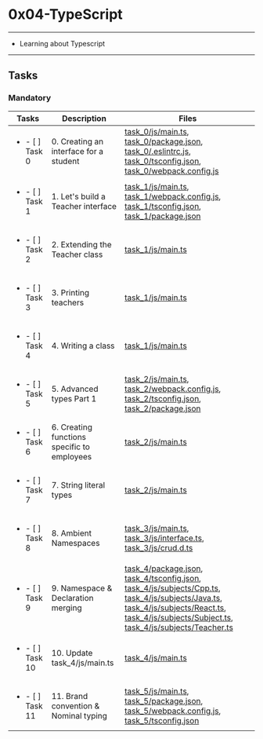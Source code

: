 # 0x04-TypeScript

---

* Learning about Typescript

---

## Tasks

### Mandatory

| Tasks | Description | Files |
| ----- | ----- | ----- |
| <ul><li> - [ ] Task 0 </li></ul> | 0. Creating an interface for a student | [task_0/js/main.ts](task_0/js/main.ts), [task_0/package.json](task_0/package.json), [task_0/.eslintrc.js](task_0/.eslintrc.js), [task_0/tsconfig.json](task_0/tsconfig.json), [task_0/webpack.config.js](task_0/webpack.config.js) |
| <ul><li> - [ ] Task 1 </li></ul> | 1. Let's build a Teacher interface | [task_1/js/main.ts](task_1/js/main.ts), [task_1/webpack.config.js](task_1/webpack.config.js), [task_1/tsconfig.json](task_1/tsconfig.json), [task_1/package.json](task_1/package.json) |
| <ul><li> - [ ] Task 2 </li></ul> | 2. Extending the Teacher class | [task_1/js/main.ts](task_1/js/main.ts) |
| <ul><li> - [ ] Task 3 </li></ul> | 3. Printing teachers | [task_1/js/main.ts](task_1/js/main.ts) |
| <ul><li> - [ ] Task 4 </li></ul> | 4. Writing a class | [task_1/js/main.ts](task_1/js/main.ts) |
| <ul><li> - [ ] Task 5 </li></ul> | 5. Advanced types Part 1 | [task_2/js/main.ts](task_2/js/main.ts), [task_2/webpack.config.js](task_2/webpack.config.js), [task_2/tsconfig.json](task_2/tsconfig.json), [task_2/package.json](task_2/package.json) |
| <ul><li> - [ ] Task 6 </li></ul> | 6. Creating functions specific to employees | [task_2/js/main.ts](task_2/js/main.ts) |
| <ul><li> - [ ] Task 7 </li></ul> | 7. String literal types | [task_2/js/main.ts](task_2/js/main.ts) | 
| <ul><li> - [ ] Task 8 </li></ul> | 8. Ambient Namespaces | [task_3/js/main.ts](task_3/js/main.ts), [task_3/js/interface.ts](task_3/js/interface.ts), [task_3/js/crud.d.ts](task_3/js/crud.d.ts) |
| <ul><li> - [ ] Task 9 </li></ul> | 9. Namespace & Declaration merging | [task_4/package.json](task_4/package.json), [task_4/tsconfig.json](task_4/tsconfig.json), [task_4/js/subjects/Cpp.ts](task_4/js/subjects/Cpp.ts), [task_4/js/subjects/Java.ts](task_4/js/subjects/Java.ts), [task_4/js/subjects/React.ts](task_4/js/subjects/React.ts), [ task_4/js/subjects/Subject.ts]( task_4/js/subjects/Subject.ts), [task_4/js/subjects/Teacher.ts](task_4/js/subjects/Teacher.ts) |
| <ul><li> - [ ] Task 10 </li></ul> | 10. Update task_4/js/main.ts | [task_4/js/main.ts](task_4/js/main.ts) |
| <ul><li> - [ ] Task 11 </li></ul> | 11. Brand convention & Nominal typing | [task_5/js/main.ts](task_5/js/main.ts), [task_5/package.json](task_5/package.json), [task_5/webpack.config.js](task_5/webpack.config.js), [task_5/tsconfig.json](task_5/tsconfig.json) |
